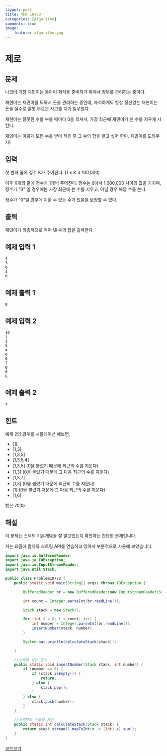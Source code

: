 ```yaml
---
layout: post
title: 백준 10773
categories: [Algorithm]
comments: true
image:
    feature: algorithm.jpg
---
```

# 제로

## 문제

나코더 기장 재민이는 동아리 회식을 준비하기 위해서 장부를 관리하는 중이다.

재현이는 재민이를 도와서 돈을 관리하는 중인데, 애석하게도 항상 정신없는 재현이는 돈을 실수로 잘못 부르는 사고를 치기 일쑤였다.

재현이는 잘못된 수를 부를 때마다 0을 외쳐서, 가장 최근에 재민이가 쓴 수를 지우게 시킨다.

재민이는 이렇게 모든 수를 받아 적은 후 그 수의 합을 알고 싶어 한다. 재민이를 도와주자!

## 입력

첫 번째 줄에 정수 K가 주어진다. (1 ≤ K ≤ 100,000)

이후 K개의 줄에 정수가 1개씩 주어진다. 정수는 0에서 1,000,000 사이의 값을 가지며, 정수가 "0" 일 경우에는 가장 최근에 쓴 수를 지우고, 아닐 경우 해당 수를 쓴다.

정수가 "0"일 경우에 지울 수 있는 수가 있음을 보장할 수 있다.

## 출력

재민이가 최종적으로 적어 낸 수의 합을 출력한다.

## 예제 입력 1 

```
4
3
0
4
0
```

## 예제 출력 1 

```
0
```

## 예제 입력 2 

```
10
1
3
5
4
0
0
7
0
0
6
```

## 예제 출력 2 

```
7
```

## 힌트

예제 2의 경우를 시뮬레이션 해보면,

- [1]
- [1,3]
- [1,3,5]
- [1,3,5,4]
- [1,3,5] (0을 불렀기 때문에 최근의 수를 지운다)
- [1,3] (0을 불렀기 때문에 그 다음 최근의 수를 지운다)
- [1,3,7]
- [1,3] (0을 불렀기 때문에 최근의 수를 지운다)
- [1] (0을 불렀기 때문에 그 다음 최근의 수를 지운다)
- [1,6]

합은 7이다.



## 해설

이 문제는 스택의 기본개념을 잘 알고있는지 확인하는 간단한 문제입니다.

저는 요즘에 람다와 스트림 API를 연습하고 있어서 부분적으로 사용해 보았습니다.

```java
import java.io.BufferedReader;
import java.io.IOException;
import java.io.InputStreamReader;
import java.util.Stack;

public class Problem10773 {
    public static void main(String[] args) throws IOException {

        BufferedReader br = new BufferedReader(new InputStreamReader(System.in));

        int count = Integer.parseInt(br.readLine());

        Stack stack = new Stack();

        for (int i = 0; i < count; i++) {
            int number = Integer.parseInt(br.readLine());
            insertNumber(stack, number);
        }

        System.out.println(calculateStack(stack));

    }

    //스택에 넣는 함수
    public static void insertNumber(Stack stack, int number) {
        if (number == 0) {
            if (stack.isEmpty()) {
                return;
            } else {
                stack.pop();
            }
        } else {
            stack.push(number);
        }
    }

    //스택안의 수들을 계산
    public static int calculateStack(Stack stack) {
        return stack.stream().mapToInt(x -> (int) x).sum();
    }
}

```



[코드보기](https://github.com/DaeAkin/baekjoon/tree/master/algorism/src/baekjoon/problem10773)

